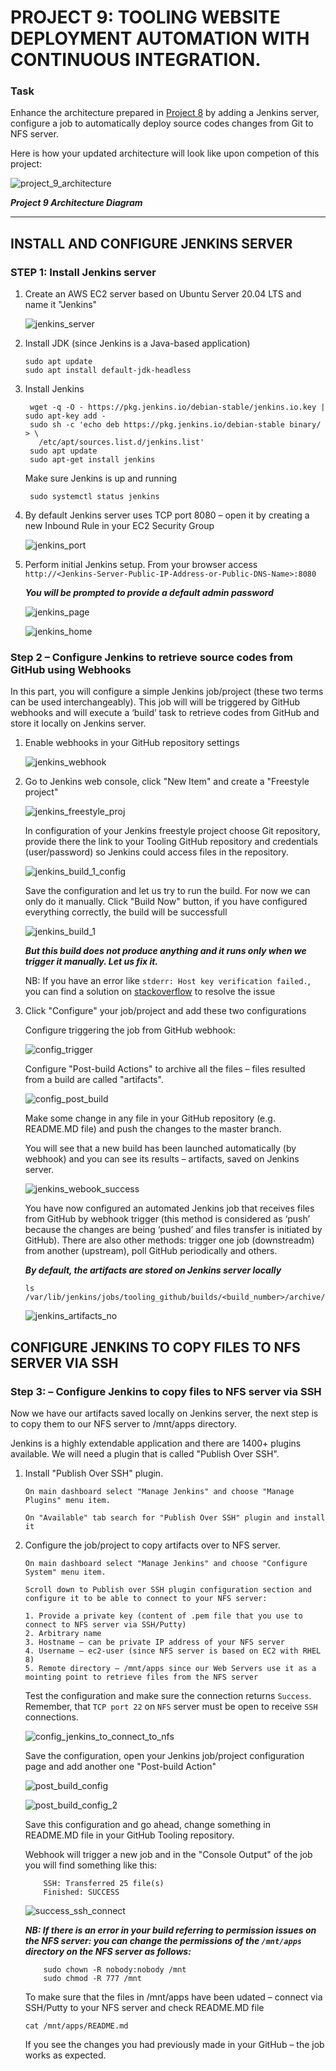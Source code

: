 # **PROJECT 9: TOOLING WEBSITE DEPLOYMENT AUTOMATION WITH CONTINUOUS INTEGRATION.**

### Task

Enhance the architecture prepared in [Project 8](https://github.com/demola07/darey.io_projects/blob/main/project8.md) by adding a Jenkins server, configure a job to automatically deploy source codes changes from Git to NFS server.

Here is how your updated architecture will look like upon competion of this project:

![project_9_architecture](./project9_images//project_9_architecture.JPG)

**_Project 9 Architecture Diagram_**

---

## INSTALL AND CONFIGURE JENKINS SERVER

### **STEP 1: Install Jenkins server**

1.  Create an AWS EC2 server based on Ubuntu Server 20.04 LTS and name it "Jenkins"

    ![jenkins_server](./project9_images//jenkins_server.JPG)

2.  Install JDK (since Jenkins is a Java-based application)

        sudo apt update
        sudo apt install default-jdk-headless

3.  Install Jenkins

         wget -q -O - https://pkg.jenkins.io/debian-stable/jenkins.io.key | sudo apt-key add -
         sudo sh -c 'echo deb https://pkg.jenkins.io/debian-stable binary/ > \
           /etc/apt/sources.list.d/jenkins.list'
         sudo apt update
         sudo apt-get install jenkins

    Make sure Jenkins is up and running

    ` sudo systemctl status jenkins`

4.  By default Jenkins server uses TCP port 8080 – open it by creating a new Inbound Rule in your EC2 Security Group

    ![jenkins_port](./project9_images//jenkins_port.JPG)

5.  Perform initial Jenkins setup.
    From your browser access `http://<Jenkins-Server-Public-IP-Address-or-Public-DNS-Name>:8080`

    **_You will be prompted to provide a default admin password_**

    ![jenkins_page](./project9_images//jenkins_page.JPG)

    ![jenkins_home](./project9_images//jenkins_home.JPG)

### Step 2 – **Configure Jenkins to retrieve source codes from GitHub using Webhooks**

In this part, you will configure a simple Jenkins job/project (these two terms can be used interchangeably). This job will will be triggered by GitHub webhooks and will execute a ‘build’ task to retrieve codes from GitHub and store it locally on Jenkins server.

1. Enable webhooks in your GitHub repository settings

   ![jenkins_webhook](./project9_images//webhook.JPG)

2. Go to Jenkins web console, click "New Item" and create a "Freestyle project"

   ![jenkins_freestyle_proj](./project9_images//jenkins_freestyle.JPG)

   In configuration of your Jenkins freestyle project choose Git repository, provide there the link to your Tooling GitHub repository and credentials (user/password) so Jenkins could access files in the repository.

   ![jenkins_build_1_config](./project9_images//build_1_config.JPG)

   Save the configuration and let us try to run the build. For now we can only do it manually.
   Click "Build Now" button, if you have configured everything correctly, the build will be successfull

   ![jenkins_build_1](./project9_images//jenkins_build_1.JPG)

   **_But this build does not produce anything and it runs only when we trigger it manually. Let us fix it._**

   NB: If you have an error like `stderr: Host key verification failed.`, you can find a solution on [stackoverflow](https://stackoverflow.com/questions/15174194/jenkins-host-key-verification-failed) to resolve the issue

3. Click "Configure" your job/project and add these two configurations

   Configure triggering the job from GitHub webhook:

   ![config_trigger](./project9_images//config_trigger.JPG)

   Configure "Post-build Actions" to archive all the files – files resulted from a build are called "artifacts".

   ![config_post_build](./project9_images//config_post_build.JPG)

   Make some change in any file in your GitHub repository (e.g. README.MD file) and push the changes to the master branch.

   You will see that a new build has been launched automatically (by webhook) and you can see its results – artifacts, saved on Jenkins server.

   ![jenkins_webook_success](./project9_images//jenkins_webhook_success.JPG)

   You have now configured an automated Jenkins job that receives files from GitHub by webhook trigger (this method is considered as ‘push’ because the changes are being ‘pushed’ and files transfer is initiated by GitHub). There are also other methods: trigger one job (downstreadm) from another (upstream), poll GitHub periodically and others.

   **_By default, the artifacts are stored on Jenkins server locally_**

   `ls /var/lib/jenkins/jobs/tooling_github/builds/<build_number>/archive/`

   ![jenkins_artifacts_no](./project9_images//jenkins_artifacts_dir.JPG)

## CONFIGURE JENKINS TO COPY FILES TO NFS SERVER VIA SSH

### Step 3: – Configure Jenkins to copy files to NFS server via SSH

Now we have our artifacts saved locally on Jenkins server, the next step is to copy them to our NFS server to /mnt/apps directory.

Jenkins is a highly extendable application and there are 1400+ plugins available. We will need a plugin that is called "Publish Over SSH".

1.  Install "Publish Over SSH" plugin.

        On main dashboard select "Manage Jenkins" and choose "Manage Plugins" menu item.

        On "Available" tab search for "Publish Over SSH" plugin and install it

2.  Configure the job/project to copy artifacts over to NFS server.

        On main dashboard select "Manage Jenkins" and choose "Configure System" menu item.

        Scroll down to Publish over SSH plugin configuration section and configure it to be able to connect to your NFS server:

        1. Provide a private key (content of .pem file that you use to connect to NFS server via SSH/Putty)
        2. Arbitrary name
        3. Hostname – can be private IP address of your NFS server
        4. Username – ec2-user (since NFS server is based on EC2 with RHEL 8)
        5. Remote directory – /mnt/apps since our Web Servers use it as a mointing point to retrieve files from the NFS server

    Test the configuration and make sure the connection returns `Success`. Remember, that `TCP port 22` on `NFS` server must be open to receive `SSH` connections.

    ![config_jenkins_to_connect_to_nfs](./project9_images//config_jenkins_to_connect_to_nfs.JPG)

    Save the configuration, open your Jenkins job/project configuration page and add another one "Post-build Action"

    ![post_build_config](./project9_images//post_build_config.JPG)

    ![post_build_config_2](./project9_images//post_build_config_2.JPG)

    Save this configuration and go ahead, change something in README.MD file in your GitHub Tooling repository.

    Webhook will trigger a new job and in the "Console Output" of the job you will find something like this:

            SSH: Transferred 25 file(s)
            Finished: SUCCESS

    ![success_ssh_connect](./project9_images//success_ssh_connect.JPG)

    **_NB: If there is an error in your build referring to permission issues on the NFS server: you can change the permissions of the `/mnt/apps` directory on the NFS server as follows:_**

            sudo chown -R nobody:nobody /mnt
            sudo chmod -R 777 /mnt

    To make sure that the files in /mnt/apps have been udated – connect via SSH/Putty to your NFS server and check README.MD file

    `cat /mnt/apps/README.md`

    If you see the changes you had previously made in your GitHub – the job works as expected.
